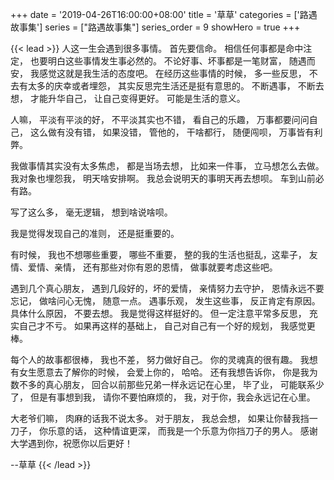 +++
date = '2019-04-26T16:00:00+08:00'
title = '草草'
categories = ['路遇故事集']
series = ["路遇故事集"]
series_order = 9
showHero = true
+++

{{< lead >}}
人这一生会遇到很多事情。
首先要信命。
相信任何事都是命中注定，
也要明白这些事情发生事必然的。
不论好事、坏事都是一笔财富，
随遇而安，
我感觉这就是我生活的态度吧。
在经历这些事情的时候，
多一些反思，
不去有太多的庆幸或者埋怨，
其实反思完生活还是挺有意思的。
不断遇事，
不断去想，
才能升华自己，
让自己变得更好。
可能是生活的意义。

人嘛，
平淡有平淡的好，
不平淡其实也不错，
看自己的乐趣，
万事都要问问自己，
这么做有没有错，
如果没错，
管他的，
干啥都行，
随便闯呗，
万事皆有利弊。

我做事情其实没有太多焦虑，
都是当场去想，
比如来一件事，
立马想怎么去做。
我对象也埋怨我，
明天啥安排啊。
我总会说明天的事明天再去想呗。
车到山前必有路。

写了这么多，
毫无逻辑，
想到啥说啥呗。

我是觉得发现自己的准则，
还是挺重要的。

有时候，
我也不想哪些重要，
哪些不重要，
整的我的生活也挺乱，这辈子，
友情、爱情、亲情，
还有那些对你有恩的恩情，
做事就要考虑这些吧。

遇到几个真心朋友，
遇到几段好的，坏的爱情，
亲情努力去守护，
恩情永远不要忘记，
做啥问心无愧，
随意一点。
遇事乐观，
发生这些事，
反正肯定有原因。
具体什么原因，
不要去想。
我是觉得这样挺好的。
但一定注意平常多反思，
充实自己才不亏。
如果再这样的基础上，
自己对自己有一个好的规划，
我感觉更棒。

每个人的故事都很棒，
我也不差，
努力做好自己。
你的灵魂真的很有趣。
我想有女生愿意去了解你的时候，
会爱上你的，
哈哈。
还有我想告诉你，
你是我为数不多的真心朋友，
回合以前那些兄弟一样永远记在心里，
毕了业，
可能联系少了，
但是有事想到我，
请你不要怕麻烦的，
我，对于你，我会永远记在心里。

大老爷们嘛，
肉麻的话我不说太多。
对于朋友，
我总会想，
如果让你替我挡一刀子，
你乐意的话，
这种情谊更深，
而我是一个乐意为你挡刀子的男人。
感谢大学遇到你，祝愿你以后更好！

--草草
{{< /lead >}}
